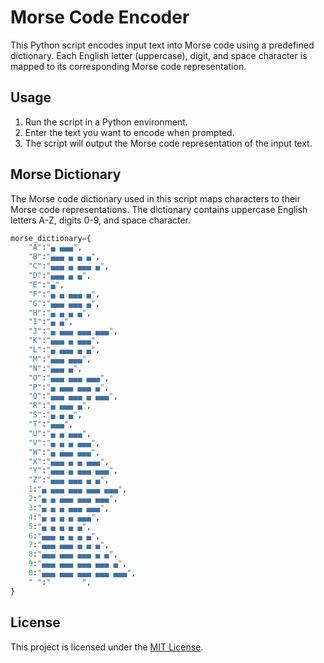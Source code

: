 # Morse Code Encoder

This Python script encodes input text into Morse code using a predefined dictionary. Each English letter (uppercase), digit, and space character is mapped to its corresponding Morse code representation.

## Usage
1. Run the script in a Python environment.
2. Enter the text you want to encode when prompted.
3. The script will output the Morse code representation of the input text.

## Morse Dictionary
The Morse code dictionary used in this script maps characters to their Morse code representations. The dictionary contains uppercase English letters A-Z, digits 0-9, and space character.

```python
morse_dictionary={
    "A":"▄ ▄▄▄",
    "B":"▄▄▄ ▄ ▄ ▄",
    "C":"▄▄▄ ▄ ▄▄▄ ▄",
    "D":"▄▄▄ ▄ ▄",
    "E":"▄",
    "F":"▄ ▄ ▄▄▄ ▄",
    "G":"▄▄▄ ▄▄▄ ▄",
    "H":"▄ ▄ ▄ ▄",
    "I":"▄ ▄",
    "J":"▄ ▄▄▄ ▄▄▄ ▄▄▄",
    "K":"▄▄▄ ▄ ▄▄▄",
    "L":"▄ ▄▄▄ ▄ ▄",
    "M":"▄▄▄ ▄▄▄",
    "N":"▄▄▄ ▄",
    "O":"▄▄▄ ▄▄▄ ▄▄▄",
    "P":"▄ ▄▄▄ ▄▄▄ ▄",
    "Q":"▄▄▄ ▄▄▄ ▄ ▄▄▄",
    "R":"▄ ▄▄▄ ▄",
    "S":"▄ ▄ ▄",
    "T":"▄▄▄",
    "U":"▄ ▄ ▄▄▄",
    "V":"▄ ▄ ▄ ▄▄▄",
    "W":"▄ ▄▄▄ ▄▄▄",
    "X":"▄▄▄ ▄ ▄ ▄▄▄",
    "Y":"▄▄▄ ▄ ▄▄▄ ▄▄▄",
    "Z":"▄▄▄ ▄▄▄ ▄ ▄",
    1:"▄ ▄▄▄ ▄▄▄ ▄▄▄ ▄▄▄",
    2:"▄ ▄ ▄▄▄ ▄▄▄ ▄▄▄",
    3:"▄ ▄ ▄ ▄▄▄ ▄▄▄",
    4:"▄ ▄ ▄ ▄ ▄▄▄",
    5:"▄ ▄ ▄ ▄ ▄",
    6:"▄▄▄ ▄ ▄ ▄ ▄",
    7:"▄▄▄ ▄▄▄ ▄ ▄ ▄",
    8:"▄▄▄ ▄▄▄ ▄▄▄ ▄ ▄",
    9:"▄▄▄ ▄▄▄ ▄▄▄ ▄▄▄ ▄",
    0:"▄▄▄ ▄▄▄ ▄▄▄ ▄▄▄ ▄▄▄",
    " ":"       ",
}
```


## License

This project is licensed under the [MIT License](LICENSE).
